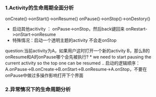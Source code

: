 ### 1.Activity的生命周期全面分析
onCreate()->onStart()->onResume()
onPause()->onStop()->onDestory()

   * 启动其他acitivity ： onPause->onStop，然后back键回来 onRestart->onStart->onResume
   * 特殊情况：启动一个透明主题的activity 不会走onStop
   
 question:当前activity为A，如果用户这时打开一个新的activity B，那么B的onResume和A的onPause哪个会先被执行?
    * we need to start pausing the current activity so the top one can be resumed ..
    启动的逻辑顺序：A.onPause->B.onCreate->B.onStart->B.onResume->A.onStop，不要在onPause中做过多操作影响打开下个界面
    
 ### 2.异常情况下的生命周期分析
    

